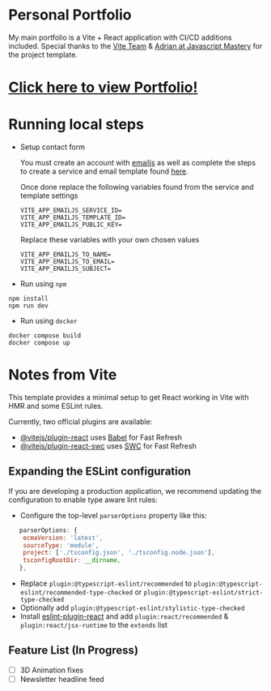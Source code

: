 # Personal Portfolio

My main portfolio is a Vite + React application with CI/CD additions included. Special thanks to the [Vite Team](https://vitejs.dev/guide/) &amp; [Adrian at Javascript Mastery](https://github.com/adrianhajdin/project_3D_developer_portfolio) for the project template.

# [Click here to view Portfolio!](https://adrianrtownsend.github.io/adrian_portfolio/)

# Running local steps

- Setup contact form

  You must create an account with [emailjs](https://www.emailjs.com/) as well as complete the steps to create a service and email template found [here](https://www.emailjs.com/docs/tutorial/adding-email-service/).

  Once done replace the following variables found from the service and template settings

  ```
  VITE_APP_EMAILJS_SERVICE_ID=
  VITE_APP_EMAILJS_TEMPLATE_ID=
  VITE_APP_EMAILJS_PUBLIC_KEY=
  ```

  Replace these variables with your own chosen values

  ```
  VITE_APP_EMAILJS_TO_NAME=
  VITE_APP_EMAILJS_TO_EMAIL=
  VITE_APP_EMAILJS_SUBJECT=
  ```

- Run using `npm`

```
npm install
npm run dev
```

- Run using `docker`

```
docker compose build
docker compose up
```

# Notes from Vite

This template provides a minimal setup to get React working in Vite with HMR and some ESLint rules.

Currently, two official plugins are available:

- [@vitejs/plugin-react](https://github.com/vitejs/vite-plugin-react/blob/main/packages/plugin-react/README.md) uses [Babel](https://babeljs.io/) for Fast Refresh
- [@vitejs/plugin-react-swc](https://github.com/vitejs/vite-plugin-react-swc) uses [SWC](https://swc.rs/) for Fast Refresh

## Expanding the ESLint configuration

If you are developing a production application, we recommend updating the configuration to enable type aware lint rules:

- Configure the top-level `parserOptions` property like this:

```js
   parserOptions: {
    ecmaVersion: 'latest',
    sourceType: 'module',
    project: ['./tsconfig.json', './tsconfig.node.json'],
    tsconfigRootDir: __dirname,
   },
```

- Replace `plugin:@typescript-eslint/recommended` to `plugin:@typescript-eslint/recommended-type-checked` or `plugin:@typescript-eslint/strict-type-checked`
- Optionally add `plugin:@typescript-eslint/stylistic-type-checked`
- Install [eslint-plugin-react](https://github.com/jsx-eslint/eslint-plugin-react) and add `plugin:react/recommended` & `plugin:react/jsx-runtime` to the `extends` list

## Feature List (In Progress)

- [ ] 3D Animation fixes
- [ ] Newsletter headline feed
